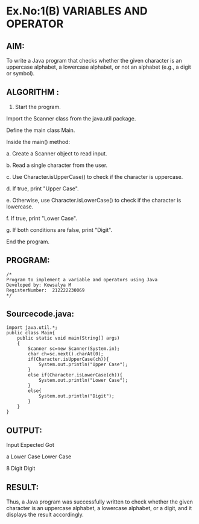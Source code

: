 # Ex.No:1(B) VARIABLES AND OPERATOR

## AIM:
To write a Java program that checks whether the given character is an uppercase alphabet, a lowercase alphabet, or not an alphabet (e.g., a digit or symbol).

## ALGORITHM :
1.	Start the program.

Import the Scanner class from the java.util package.

Define the main class Main.

Inside the main() method:

a. Create a Scanner object to read input.

b. Read a single character from the user.

c. Use Character.isUpperCase() to check if the character is uppercase.

d. If true, print "Upper Case".

e. Otherwise, use Character.isLowerCase() to check if the character is lowercase.

f. If true, print "Lower Case".

g. If both conditions are false, print "Digit".

End the program.


## PROGRAM:
 ```
/*
Program to implement a variable and operators using Java
Developed by: Kowsalya M
RegisterNumber:  212222230069
*/
```

## Sourcecode.java:
```
import java.util.*;
public class Main{
    public static void main(String[] args)
    {
        Scanner sc=new Scanner(System.in);
        char ch=sc.next().charAt(0);
        if(Character.isUpperCase(ch)){
            System.out.println("Upper Case");
        }
        else if(Character.isLowerCase(ch)){
            System.out.println("Lower Case");
        }
        else{
            System.out.println("Digit");
        }
    }
}
```


## OUTPUT:

Input	   Expected	      Got	 

a        Lower Case     Lower Case

8        Digit          Digit


## RESULT:
Thus, a Java program was successfully written to check whether the given character is an uppercase alphabet, a lowercase alphabet, or a digit, and it displays the result accordingly.
